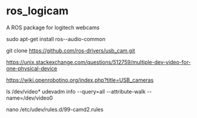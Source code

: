 # ros_logicam
A ROS package for logitech webcams

sudo apt-get install ros-<distro>-audio-common

git clone https://github.com/ros-drivers/usb_cam.git

https://unix.stackexchange.com/questions/512759/multiple-dev-video-for-one-physical-device

https://wiki.openrobotino.org/index.php?title=USB_cameras

ls /dev/video*
udevadm info --query=all --attribute-walk --name=/dev/video0

nano /etc/udev/rules.d/99-camd2.rules